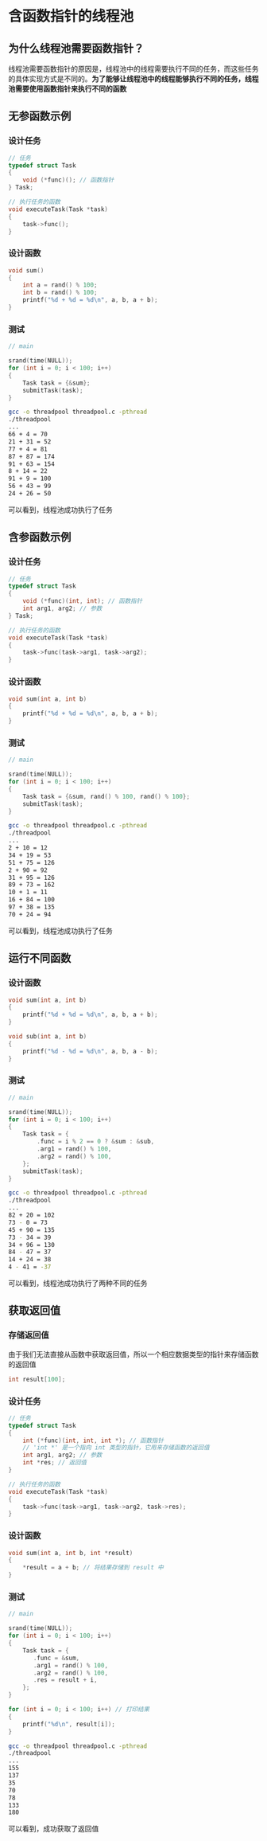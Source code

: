 # 含函数指针的线程池

## 为什么线程池需要函数指针？

线程池需要函数指针的原因是，线程池中的线程需要执行不同的任务，而这些任务的具体实现方式是不同的。**为了能够让线程池中的线程能够执行不同的任务，线程池需要使用函数指针来执行不同的函数**

## 无参函数示例

### 设计任务

```c
// 任务
typedef struct Task
{
    void (*func)(); // 函数指针
} Task;

// 执行任务的函数
void executeTask(Task *task)
{
    task->func();
}
```

### 设计函数

```c
void sum()
{
    int a = rand() % 100;
    int b = rand() % 100;
    printf("%d + %d = %d\n", a, b, a + b);
}
```

### 测试

```c
// main

srand(time(NULL));
for (int i = 0; i < 100; i++)
{
    Task task = {&sum};
    submitTask(task);
}
```

```bash
gcc -o threadpool threadpool.c -pthread
./threadpool
...
66 + 4 = 70
21 + 31 = 52
77 + 4 = 81
87 + 87 = 174
91 + 63 = 154
8 + 14 = 22
91 + 9 = 100
56 + 43 = 99
24 + 26 = 50

```

可以看到，线程池成功执行了任务

## 含参函数示例

### 设计任务
```c
// 任务
typedef struct Task
{
    void (*func)(int, int); // 函数指针
    int arg1, arg2; // 参数
} Task;

// 执行任务的函数
void executeTask(Task *task)
{
    task->func(task->arg1, task->arg2);
}
```

### 设计函数
```c
void sum(int a, int b)
{
    printf("%d + %d = %d\n", a, b, a + b);
}
```

### 测试
```c
// main

srand(time(NULL));
for (int i = 0; i < 100; i++)
{
    Task task = {&sum, rand() % 100, rand() % 100};
    submitTask(task);
}
```

```bash
gcc -o threadpool threadpool.c -pthread
./threadpool
...
2 + 10 = 12
34 + 19 = 53
51 + 75 = 126
2 + 90 = 92
31 + 95 = 126
89 + 73 = 162
10 + 1 = 11
16 + 84 = 100
97 + 38 = 135
70 + 24 = 94

```

可以看到，线程池成功执行了任务

## 运行不同函数

### 设计函数

```c
void sum(int a, int b)
{
    printf("%d + %d = %d\n", a, b, a + b);
}

void sub(int a, int b)
{
    printf("%d - %d = %d\n", a, b, a - b);
}
```

### 测试

```c
// main

srand(time(NULL));
for (int i = 0; i < 100; i++)
{
    Task task = {
        .func = i % 2 == 0 ? &sum : &sub,
        .arg1 = rand() % 100,
        .arg2 = rand() % 100,
    };
    submitTask(task);
}
```

```bash
gcc -o threadpool threadpool.c -pthread
./threadpool
...
82 + 20 = 102
73 - 0 = 73
45 + 90 = 135
73 - 34 = 39
34 + 96 = 130
84 - 47 = 37
14 + 24 = 38
4 - 41 = -37
```

可以看到，线程池成功执行了两种不同的任务

## 获取返回值

### 存储返回值

由于我们无法直接从函数中获取返回值，所以一个相应数据类型的指针来存储函数的返回值

```c
int result[100];
```

### 设计任务
```c
// 任务
typedef struct Task
{
    int (*func)(int, int, int *); // 函数指针
    // 'int *' 是一个指向 int 类型的指针，它用来存储函数的返回值
    int arg1, arg2; // 参数
    int *res; // 返回值
}

// 执行任务的函数
void executeTask(Task *task)
{
    task->func(task->arg1, task->arg2, task->res);
}
```

### 设计函数

```c
void sum(int a, int b, int *result)
{
    *result = a + b; // 将结果存储到 result 中
}
```

### 测试

```c
// main

srand(time(NULL));
for (int i = 0; i < 100; i++)
{
    Task task = {
       .func = &sum,
       .arg1 = rand() % 100,
       .arg2 = rand() % 100,
       .res = result + i,
    };
}

for (int i = 0; i < 100; i++) // 打印结果
{
    printf("%d\n", result[i]);
}
```

```bash
gcc -o threadpool threadpool.c -pthread
./threadpool
...
155
137
35
70
78
133
180
```

可以看到，成功获取了返回值